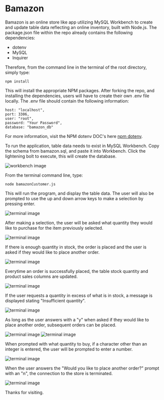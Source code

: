 # Bamazon

Bamazon is an online store like app utilizing MySQL Workbench to create and update table data reflecting an online inventory, built with Node.js.  The package.json file within the repo already contains the following dependencies:

* dotenv
* MySQL
* Inquirer

Therefore, from the command line in the terminal of the root directory, simply type:

```npm install```

This will install the appropriate NPM packages.  After forking the repo, and installing the dependencies, users will have to create their own .env file locally.  The .env file should contain the following information:

```
host: "localhost",
port: 3306,
user: "root",
password: "Your Password",
database: "bamazon_db"
```

For more information, visit the NPM dotenv DOC's here [npm dotenv](https://www.npmjs.com/package/dotenv).

To run the application, table data needs to exist in MySQL Workbench.  Copy the schema from bamazon.sql, and paste it into Workbench.  Click the lightening bolt to execute, this will create the database.

![workbench image](./images/bamazonsnippet10.png)

From the terminal command line, type:

```node bamazonCustomer.js```

This will run the program, and display the table data.  The user will also be prompted to use the up and down arrow keys to make a selection by pressing enter.

![terminal image](./images/bamazonsnippet1.png)

After making a selection, the user will be asked what quantity they would like to purchase for the item previously selected.

![terminal image](./images/bamazonsnippet2.png)

If there is enough quantity in stock, the order is placed and the user is asked if they would like to place another order.

![terminal image](./images/bamazonsnippet3.png)

Everytime an order is successfully placed, the table stock quantity and product sales columns are updated.

![terminal image](./images/bamazonsnippet4.png)

If the user requests a quantity in excess of what is in stock, a message is displayed stating "Insufficient quantity".

![terminal image](./images/bamazonsnippet5.png)

As long as the user answers with a "y" when asked if they would like to place another order, subsequent orders can be placed.

![terminal image](./images/bamazonsnippet6.png)
![terminal image](./images/bamazonsnippet7.png)

When prompted with what quantity to buy, if a character other than an integer is entered, the user will be prompted to enter a number.

![terminal image](./images/bamazonsnippet8.png)

When the user answers the "Would you like to place another order?" prompt with an "n", the connection to the store is terminated.

![terminal image](./images/bamazonsnippet9.png)

Thanks for visiting.

